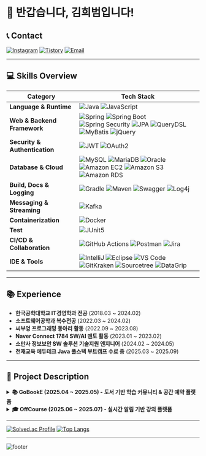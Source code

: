 # 👋 반갑습니다, 김희범입니다!

## 📞 Contact

[![Instagram](https://img.shields.io/badge/@h2bum_99-E4405F?style=flat&logo=instagram&logoColor=white)](https://www.instagram.com/h2bum_99/)
[![Tistory](https://img.shields.io/badge/Tech%20Blog-FF7F00?style=flat&logo=tistory&logoColor=white)](https://h222story.tistory.com/)
[![Email](https://img.shields.io/badge/kik995500@naver.com-EA4335?style=flat&logo=gmail&logoColor=white)](mailto:kik995500@naver.com)

---

## 💻 Skills Overview

| Category | Tech Stack |
|----------|------------|
| **Language & Runtime** | ![Java](https://img.shields.io/badge/Java-orange?style=flat&logo=openjdk&logoColor=white) ![JavaScript](https://img.shields.io/badge/JavaScript-F7DF1E?style=flat&logo=javascript&logoColor=black) |
| **Web & Backend Framework** | ![Spring](https://img.shields.io/badge/Spring-6DB33F?style=flat&logo=spring&logoColor=white) ![Spring Boot](https://img.shields.io/badge/SpringBoot-6DB33F?style=flat&logo=springboot&logoColor=white) ![Spring Security](https://img.shields.io/badge/Spring%20Security-6DB33F?style=flat&logo=springsecurity&logoColor=white)  ![JPA](https://img.shields.io/badge/JPA-59666C?style=flat&logo=hibernate&logoColor=white) ![QueryDSL](https://img.shields.io/badge/QueryDSL-11B48A?style=flat) ![MyBatis](https://img.shields.io/badge/MyBatis-000000?style=flat&logo=mybatis&logoColor=white) ![jQuery](https://img.shields.io/badge/jQuery-0769AD?style=flat&logo=jquery&logoColor=white) |
| **Security & Authentication** | ![JWT](https://img.shields.io/badge/JWT-000000?style=flat&logo=jsonwebtokens&logoColor=white) ![OAuth2](https://img.shields.io/badge/OAuth2-2F2F2F?style=flat&logo=oauth&logoColor=white) |
| **Database & Cloud** | ![MySQL](https://img.shields.io/badge/MySQL-4479A1?style=flat&logo=mysql&logoColor=white) ![MariaDB](https://img.shields.io/badge/MariaDB-003545?style=flat&logo=mariadb&logoColor=white) ![Oracle](https://img.shields.io/badge/Oracle-F80000?style=flat&logo=oracle&logoColor=white) ![Amazon EC2](https://img.shields.io/badge/Amazon%20EC2-FF9900?style=flat&logo=amazonec2&logoColor=white) ![Amazon S3](https://img.shields.io/badge/Amazon%20S3-569A31?style=flat&logo=amazons3&logoColor=white) ![Amazon RDS](https://img.shields.io/badge/Amazon%20RDS-527FFF?style=flat&logo=amazonrds&logoColor=white) |
| **Build, Docs & Logging** | ![Gradle](https://img.shields.io/badge/Gradle-02303A?style=flat&logo=gradle&logoColor=white) ![Maven](https://img.shields.io/badge/Maven-C71A36?style=flat&logo=apachemaven&logoColor=white) ![Swagger](https://img.shields.io/badge/Swagger-85EA2D?style=flat&logo=swagger&logoColor=black) ![Log4j](https://img.shields.io/badge/Log4j-CC0000?style=flat&logo=apache&logoColor=white) |
| **Messaging & Streaming** | ![Kafka](https://img.shields.io/badge/Kafka-02303A?style=flat&logo=apachekafka&logoColor=white)
| **Containerization** | ![Docker](https://img.shields.io/badge/Docker-2496ED?style=flat&logo=docker&logoColor=white) |
| **Test** | ![JUnit5](https://img.shields.io/badge/JUnit5-25A162?style=flat&logo=junit5&logoColor=white) |
| **CI/CD & Collaboration** | ![GitHub Actions](https://img.shields.io/badge/GitHub%20Actions-2088FF?style=flat&logo=githubactions&logoColor=white) ![Postman](https://img.shields.io/badge/Postman-FF6C37?style=flat&logo=postman&logoColor=white) ![Jira](https://img.shields.io/badge/Jira-0052CC?style=flat&logo=jira&logoColor=white) |
| **IDE & Tools** | ![IntelliJ](https://img.shields.io/badge/IntelliJ-000000?style=flat&logo=intellijidea&logoColor=white) ![Eclipse](https://img.shields.io/badge/Eclipse-2C2255?style=flat&logo=eclipseide&logoColor=white) ![VS Code](https://img.shields.io/badge/VSCode-007ACC?style=flat&logo=visualstudiocode&logoColor=white) ![GitKraken](https://img.shields.io/badge/GitKraken-179287?style=flat&logo=gitkraken&logoColor=white) ![Sourcetree](https://img.shields.io/badge/Sourcetree-0052CC?style=flat&logo=sourcetree&logoColor=white) ![DataGrip](https://img.shields.io/badge/DataGrip-000000?style=flat&logo=datagrip&logoColor=white) |

---

## 📚 Experience

- **한국공학대학교 IT경영학과 전공** (2018.03 ~ 2024.02)
- **소프트웨어공학과 복수전공** (2022.03 ~ 2024.02)
- **씨부엉 프로그래밍 동아리 활동** (2022.09 ~ 2023.08)
- **Naver Connect 1784 SW/AI 멘토 활동** (2023.01 ~ 2023.02)
- **소만사 정보보안 SW 솔루션 기술지원 엔지니어** (2024.02 ~ 2024.05)
- **천재교육 에듀테크 Java 풀스택 부트캠프 수료 중** (2025.03 ~ 2025.09)

---

## 📁 Project Description

<details>
<summary><strong>📚 GoBookE (2025.04 ~ 2025.05) - 도서 기반 학습 커뮤니티 & 공간 예약 플랫폼</strong></summary>

<br>

[👉 GitHub Repository](https://github.com/GoBookEE/GoBookEE)

도서 리뷰 커뮤니티와 학습 공간 예약을 통합한 플랫폼으로, 학습자와 공간 제공자를 연결하고 '고북이 속도'를 통해 신뢰 기반의 학습 환경을 조성합니다.

- 장소 등록/예약 시스템 구현 (FullCalendar 연동)
- 장소명·주소 기반 검색 및 이미지 업로드 기능
- 회원가입 시 이메일 인증 로직 (SMTP) 구현
- DB 정규화 및 협업 환경(JIRA/Notion/GitHub) 설계 주도

📎 [ERD](https://www.erdcloud.com/d/TdJzzE5YwayiPaWKi) / [Notion](https://www.notion.so/Go-Book-E-1d003dd920b680f0b9c7d868c030d7e9?pvs=21) / [Figma](https://www.figma.com/design/nr4XlXFIwaUZmoLqCL2wWi/%ED%8C%80-%ED%94%84%EB%A1%9C%EC%A0%9D%ED%8A%B8?node-id=210-137) / [Jira](https://chunjaefs11.atlassian.net/jira/software/projects/KAN/boards/1)

</details>




<details>
<summary><strong>🎓 OffCourse (2025.06 ~ 2025.07) - 실시간 알림 기반 강의 플랫폼</strong></summary>

<br>

[👉 GitHub Repository](https://github.com/OfffCourse/OffCourse)

Kafka, Redis, SSE 등 실시간 처리 기술을 활용해 강의 예약부터 출석, 수료증 발급까지 자동화된 학습 관리 기능을 제공하는 온/오프라인 통합 교육 플랫폼입니다.

- Kafka + SSE 기반 실시간 알림 및 Redis 유실 복구 처리
- 출석 자동화: 스케줄러 + Redis TTL 기반 출석 코드 생성 및 검증
- 관리자 대시보드 및 수료증 PDF 자동 발급 기능 구현
- No-Offset 무한스크롤, Batch 처리로 대용량 성능 최적화

📎 [ERD](https://www.erdcloud.com/d/zzaCaoydnZ6jeQE8x) / [Notion](https://www.notion.so/OffCourse-20d354b95b4e81d08de7fe8465747609?pvs=21) / [Figma](https://www.figma.com/design/JBE8FZzpHHeMi2IJySFcaR/OffCourse?node-id=0-1) / [Jira](https://secondproject.atlassian.net/jira/software/projects/SCRUM/boards/1/timeline)

</details>



---

[![Solved.ac Profile](http://mazassumnida.wtf/api/v2/generate_badge?boj=heebum9955)](https://solved.ac/heebum9955/)
[![Top Langs](https://github-readme-stats.vercel.app/api/top-langs/?username=heebum99&layout=compact)](https://github.com/heebum99/github-readme-stats)

---

![footer](https://capsule-render.vercel.app/api?section=footer&type=waving&color=auto)
